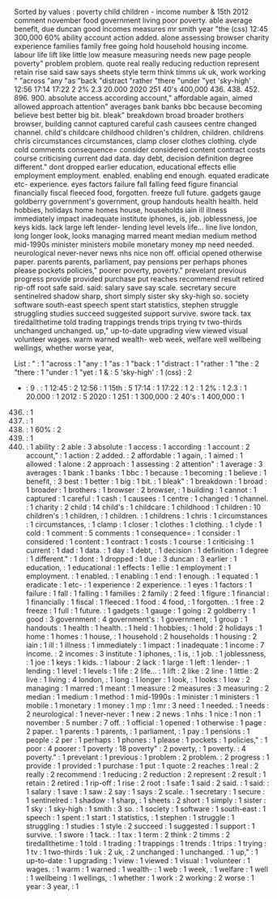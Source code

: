 Sorted by values :
poverty child children - income number & 15th 2012 comment november food government living poor poverty. able average benefit, due duncan good incomes measures mr smith year "the (css) 12:45 300,000 60% ability account action added. alone assessing browser charity experience families family free going hold household housing income. labour life lift like little low measure measuring needs new page people poverty" problem problem. quote real really reducing reduction represent retain rise said saw says sheets style term think timms uk uk, work working " "across "any "as "back "distract "rather "there "under "yet 'sky-high' . 12:56 17:14 17:22 2 2% 2.3 20.000 2020 251 40's 400,000 436. 438. 452. 896. 900. absolute access according account," affordable again, aimed allowed approach attention" averages bank banks bbc because becoming believe best better big bit. bleak" breakdown broad broader brothers browser, building cannot captured careful cash causees centre changed channel. child's childcare childhood children's children, children. childrens chris circumstances circumstances, clamp closer clothes clothing. clyde cold comments consequence= consider considered content contract costs course criticising current dad data. day debt, decision definition degree different." dont dropped earlier education, educational effects ellie employment employment. enabled. enabling end enough. equated eradicate etc- experience. eyes factors failure fall falling feed figure financial financially fiscal fleeced food, forgotten. freeze full future. gadgets gauge goldberry government's government, group handouts health health. held hobbies, holidays home homes house, households iain ill illness immediately impact inadequate institute iphones, is, job. joblessness, joe keys kids. lack large left lender- lending level levels life... line live london, long longer look, looks managing marred meant median medium method mid-1990s minister ministers mobile monetary money mp need needed. neurological never-never news nhs nice non off. official opened otherwise paper. parents parents, parliament, pay pensions per perhaps phones please pockets policies," poorer poverty, poverty." prevelant previous progress provide provided purchase put reaches recommend result retired rip-off root safe said. said: salary save say scale. secretary secure sentinelred shadow sharp, short simply sister sky sky-high so. society software south-east speech spent start statistics, stephen struggle struggling studies succeed suggested support survive. swore tack. tax tiredallthetime told trading trappings trends trips trying tv two-thirds unchanged unchanged. up," up-to-date upgrading view viewed visual volunteer wages. warm warned wealth- web week, welfare well wellbeing wellings, whether worse year, 

List :
" : 1
"across : 1
"any : 1
"as : 1
"back : 1
"distract : 1
"rather : 1
"the : 2
"there : 1
"under : 1
"yet : 1
& : 5
'sky-high' : 1
(css) : 2
- : 9
. : 1
12:45 : 2
12:56 : 1
15th : 5
17:14 : 1
17:22 : 1
2 : 1
2% : 1
2.3 : 1
20.000 : 1
2012 : 5
2020 : 1
251 : 1
300,000 : 2
40's : 1
400,000 : 1
436. : 1
438. : 1
452. : 1
60% : 2
896. : 1
900. : 1
ability : 2
able : 3
absolute : 1
access : 1
according : 1
account : 2
account," : 1
action : 2
added. : 2
affordable : 1
again, : 1
aimed : 1
allowed : 1
alone : 2
approach : 1
assessing : 2
attention" : 1
average : 3
averages : 1
bank : 1
banks : 1
bbc : 1
because : 1
becoming : 1
believe : 1
benefit, : 3
best : 1
better : 1
big : 1
bit. : 1
bleak" : 1
breakdown : 1
broad : 1
broader : 1
brothers : 1
browser : 2
browser, : 1
building : 1
cannot : 1
captured : 1
careful : 1
cash : 1
causees : 1
centre : 1
changed : 1
channel. : 1
charity : 2
child : 14
child's : 1
childcare : 1
childhood : 1
children : 10
children's : 1
children, : 1
children. : 1
childrens : 1
chris : 1
circumstances : 1
circumstances, : 1
clamp : 1
closer : 1
clothes : 1
clothing. : 1
clyde : 1
cold : 1
comment : 5
comments : 1
consequence= : 1
consider : 1
considered : 1
content : 1
contract : 1
costs : 1
course : 1
criticising : 1
current : 1
dad : 1
data. : 1
day : 1
debt, : 1
decision : 1
definition : 1
degree : 1
different." : 1
dont : 1
dropped : 1
due : 3
duncan : 3
earlier : 1
education, : 1
educational : 1
effects : 1
ellie : 1
employment : 1
employment. : 1
enabled. : 1
enabling : 1
end : 1
enough. : 1
equated : 1
eradicate : 1
etc- : 1
experience : 2
experience. : 1
eyes : 1
factors : 1
failure : 1
fall : 1
falling : 1
families : 2
family : 2
feed : 1
figure : 1
financial : 1
financially : 1
fiscal : 1
fleeced : 1
food : 4
food, : 1
forgotten. : 1
free : 2
freeze : 1
full : 1
future. : 1
gadgets : 1
gauge : 1
going : 2
goldberry : 1
good : 3
government : 4
government's : 1
government, : 1
group : 1
handouts : 1
health : 1
health. : 1
held : 1
hobbies, : 1
hold : 2
holidays : 1
home : 1
homes : 1
house, : 1
household : 2
households : 1
housing : 2
iain : 1
ill : 1
illness : 1
immediately : 1
impact : 1
inadequate : 1
income : 7
income. : 2
incomes : 3
institute : 1
iphones, : 1
is, : 1
job. : 1
joblessness, : 1
joe : 1
keys : 1
kids. : 1
labour : 2
lack : 1
large : 1
left : 1
lender- : 1
lending : 1
level : 1
levels : 1
life : 2
life... : 1
lift : 2
like : 2
line : 1
little : 2
live : 1
living : 4
london, : 1
long : 1
longer : 1
look, : 1
looks : 1
low : 2
managing : 1
marred : 1
meant : 1
measure : 2
measures : 3
measuring : 2
median : 1
medium : 1
method : 1
mid-1990s : 1
minister : 1
ministers : 1
mobile : 1
monetary : 1
money : 1
mp : 1
mr : 3
need : 1
needed. : 1
needs : 2
neurological : 1
never-never : 1
new : 2
news : 1
nhs : 1
nice : 1
non : 1
november : 5
number : 7
off. : 1
official : 1
opened : 1
otherwise : 1
page : 2
paper. : 1
parents : 1
parents, : 1
parliament, : 1
pay : 1
pensions : 1
people : 2
per : 1
perhaps : 1
phones : 1
please : 1
pockets : 1
policies," : 1
poor : 4
poorer : 1
poverty : 18
poverty" : 2
poverty, : 1
poverty. : 4
poverty." : 1
prevelant : 1
previous : 1
problem : 2
problem. : 2
progress : 1
provide : 1
provided : 1
purchase : 1
put : 1
quote : 2
reaches : 1
real : 2
really : 2
recommend : 1
reducing : 2
reduction : 2
represent : 2
result : 1
retain : 2
retired : 1
rip-off : 1
rise : 2
root : 1
safe : 1
said : 2
said. : 1
said: : 1
salary : 1
save : 1
saw : 2
say : 1
says : 2
scale. : 1
secretary : 1
secure : 1
sentinelred : 1
shadow : 1
sharp, : 1
sheets : 2
short : 1
simply : 1
sister : 1
sky : 1
sky-high : 1
smith : 3
so. : 1
society : 1
software : 1
south-east : 1
speech : 1
spent : 1
start : 1
statistics, : 1
stephen : 1
struggle : 1
struggling : 1
studies : 1
style : 2
succeed : 1
suggested : 1
support : 1
survive. : 1
swore : 1
tack. : 1
tax : 1
term : 2
think : 2
timms : 2
tiredallthetime : 1
told : 1
trading : 1
trappings : 1
trends : 1
trips : 1
trying : 1
tv : 1
two-thirds : 1
uk : 2
uk, : 2
unchanged : 1
unchanged. : 1
up," : 1
up-to-date : 1
upgrading : 1
view : 1
viewed : 1
visual : 1
volunteer : 1
wages. : 1
warm : 1
warned : 1
wealth- : 1
web : 1
week, : 1
welfare : 1
well : 1
wellbeing : 1
wellings, : 1
whether : 1
work : 2
working : 2
worse : 1
year : 3
year, : 1
